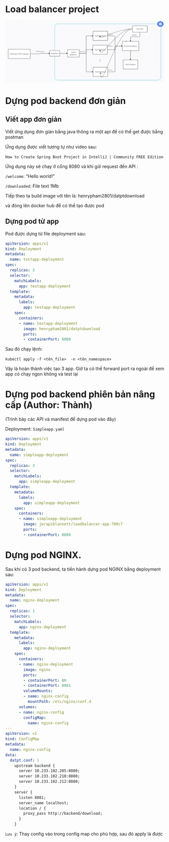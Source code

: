 # Load balancer project

![alt text](image.png)

# Dựng pod backend đơn giản
## Viết app đơn giản
Viết ứng dụng đơn giản bằng java thông ra một api để có thể get được bằng postman

Ứng dụng được viết tương tự như video sau: 

`How to Create Spring Boot Project in IntelliJ | Community FREE Edition`

Ứng dụng này sẽ chạy ở cổng 8080 và khi gửi request đến API :

`/welcome`: “Hello world!”

`/downloaded`: File text 1Mb

Tiếp theo ta build image với tên là: henrypham2801/datptdownload

và đóng lên docker hub để có thể tạo được pod

## Dựng pod từ app
Pod được dựng từ file deployment sau:

```yaml
apiVersion: apps/v1
kind: Deployment
metadata:
  name: testapp-deployment
spec:
  replicas: 3
  selector:
    matchLabels:
      app: testapp-deployment
  template:
    metadata:
      labels:
        app: testapp-deployment
    spec:
      containers:
      - name: testapp-deployment
        image: henrypham2801/datptdownload
        ports:
        - containerPort: 8080
```

Sau đó chạy lệnh: 

`kubectl apply -f <tên_file>  -n <tên_namespace>`

Vậy là hoàn thành việc tạo 3 app. Giờ ta có thể forward port ra ngoài để xem app có chạy ngon không và test lại

# Dựng pod backend phiên bản nâng cấp (Author: Thành)

(Trình bày các API và manifest để dựng pod vào đây)

Deployment: `Simpleapp.yaml`
```yaml
apiVersion: apps/v1
kind: Deployment
metadata:
  name: simpleapp-deployment
spec:
  replicas: 3
  selector:
    matchLabels:
      app: simpleapp-deployment
  template:
    metadata:
      labels:
        app: simpleapp-deployment
    spec:
      containers:
      - name: simpleapp-deployment
        image: jerapiblannett/loadbalancer-app-709c7
        ports:
        - containerPort: 8080
```

# Dựng pod NGINX.

Sau khi có 3 pod backend, ta tiến hành dựng pod NGINX bằng deployment sau:
```yaml
apiVersion: apps/v1
kind: Deployment
metadata:
  name: nginx-deployment
spec:
  replicas: 1
  selector:
    matchLabels:
      app: nginx-deployment
  template:
    metadata:
      labels:
        app: nginx-deployment
    spec:
      containers:
      - name: nginx-deployment
        image: nginx
        ports:
        - containerPort: 80
        - containerPort: 8081
        volumeMounts:
        - name: nginx-config
          mountPath: /etc/nginx/conf.d
      volumes:
      - name: nginx-config
        configMap:
          name: nginx-config
---
apiVersion: v1
kind: ConfigMap
metadata:
  name: nginx-config
data:
  datpt.conf: |
    upstream backend {
      server 10.233.102.205:8080;
      server 10.233.102.210:8080;
      server 10.233.102.212:8080;
    }
    server {
      listen 8081;
      server_name localhost;
      location / {
        proxy_pass http://backend/download;
      }
    }
```
`Lưu ý`: Thay config vào trong config map cho phù hợp, sau đó apply là được